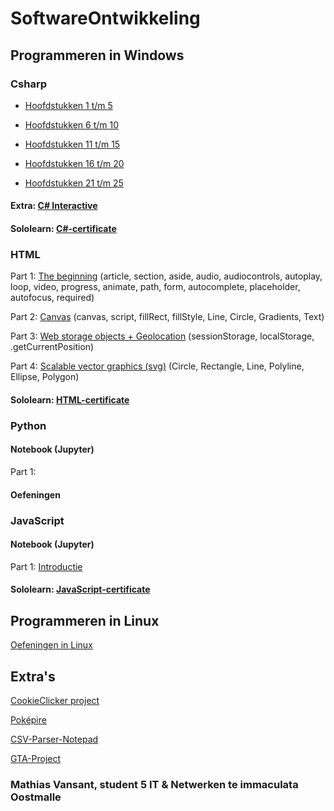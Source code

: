 # SoftwareOntwikkeling
## Programmeren in Windows
### Csharp
- [Hoofdstukken 1 t/m 5](CSharp/Hoofdstukken1-5.md)

- [Hoofdstukken 6 t/m 10](CSharp/Hoofdstukken6-10.md)

- [Hoofdstukken 11 t/m 15](CSharp/Hoofdstukken11-15.md)

- [Hoofdstukken 16 t/m 20](CSharp/Hoofdstukken16-20.md)

- [Hoofdstukken 21 t/m 25](CSharp/Hoofdstukken21-25.md)

#### Extra: [C# Interactive](CSharp/Csharp-Interactive/Csharp-Interactive.md)
#### Sololearn: [C#-certificate](CSharp/SoloLearnCSharp/SoloLearnCSharp.md)
### HTML
Part 1: [The beginning](Hoofdstukken/Oefeningen/HTML/The-Beginning.md) (article, section, aside, audio, audiocontrols, autoplay, loop, video, progress, animate, path, form, autocomplete, placeholder, autofocus, required)

Part 2: [Canvas](Hoofdstukken/Oefeningen/HTML/Canvas.md) (canvas, script, fillRect, fillStyle, Line, Circle, Gradients, Text)

Part 3: [Web storage objects + Geolocation](Hoofdstukken/Oefeningen/HTML/Web-storage-objects+Geolocation.md) (sessionStorage, localStorage, .getCurrentPosition)

Part 4: [Scalable vector graphics (svg)](Hoofdstukken/Oefeningen/HTML/Scalable-vector-graphics.md) (Circle, Rectangle, Line, Polyline, Ellipse, Polygon)

#### Sololearn: [HTML-certificate](Hoofdstukken/Oefeningen/HTML/SololearnHTML.md)
### Python
#### Notebook (Jupyter)
Part 1:
#### Oefeningen

### JavaScript
#### Notebook (Jupyter)
Part 1: [Introductie](Hoofdstukken/Oefeningen/JavaScript/Notebook/Javascript+introductie.ipynb) 

#### Sololearn: [JavaScript-certificate](Hoofdstukken/Oefeningen/JavaScript/SoloLearnJavaScript.md)
## Programmeren in Linux
[Oefeningen in Linux](Hoofdstukken/Linux.md)

## Extra's
[CookieClicker project](https://github.com/MathiasV-immalle/CookieClicker)

[Poképire](https://github.com/MathiasV-immalle/EersteGame)

[CSV-Parser-Notepad](https://github.com/MathiasV-immalle/CSV-parser-Notepad)

[GTA-Project](https://github.com/MathiasV-immalle/GTA-project)

### Mathias Vansant, student 5 IT & Netwerken te immaculata Oostmalle
